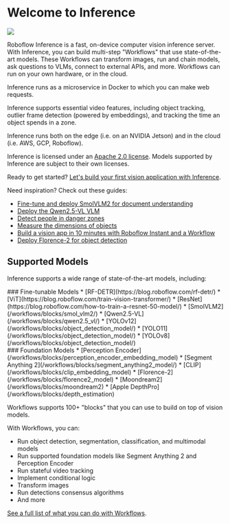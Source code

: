 # Welcome to Inference

![](https://github.com/roboflow/inference/raw/main/banner.png?raw=true)

Roboflow Inference is a fast, on-device computer vision inference server. With Inference, you can build multi-step "Workflows" that use state-of-the-art models. These Workflows can transform images, run and chain models, ask questions to VLMs, connect to external APIs, and more. Workflows can run on your own hardware, or in the cloud.

Inference runs as a microservice in Docker to which you can make web requests.

Inference supports essential video features, including object tracking, outlier frame detection (powered by embeddings), and tracking the time an object spends in a zone.

Inference runs both on the edge (i.e. on an NVIDIA Jetson) and in the cloud (i.e. AWS, GCP, Roboflow).

Inference is licensed under an [Apache 2.0 license](https://github.com/roboflow/inference/). Models supported by Inference are subject to their own licenses.

Ready to get started? [Let's build your first vision application with Inference](/start/getting-started.md).

Need inspiration? Check out these guides:

- [Fine-tune and deploy SmolVLM2 for document understanding](https://www.youtube.com/watch?v=qLPInUmH9xE)
- [Deploy the Qwen2.5-VL VLM](https://www.youtube.com/watch?v=3PIDMhvwZd8)
- [Detect people in danger zones](https://www.youtube.com/watch?v=1N8JKCqR5Xg)
- [Measure the dimensions of objects](https://www.youtube.com/watch?v=FQY7TSHfZeI)
- [Build a vision app in 10 minutes with Roboflow Instant and a Workflow](https://www.youtube.com/watch?v=aPxlImNxj5A)
- [Deploy Florence-2 for object detection](https://www.youtube.com/watch?v=_u53TxShLsk)

## Supported Models
Inference supports a wide range of state-of-the-art models, including:

<div class="grid" markdown style="grid-template-columns: 1fr 1fr !important;">
<div markdown>
### Fine-tunable Models
* [RF-DETR](https://blog.roboflow.com/rf-detr/)
* [ViT](https://blog.roboflow.com/train-vision-transformer/)
* [ResNet](https://blog.roboflow.com/how-to-train-a-resnet-50-model/)
* [SmolVLM2](/workflows/blocks/smol_vlm2/)
* [Qwen2.5-VL](/workflows/blocks/qwen2.5_vl/)
* [YOLOv12](/workflows/blocks/object_detection_model/)
* [YOLO11](/workflows/blocks/object_detection_model/)
* [YOLOv8](/workflows/blocks/object_detection_model/)
</div>
<div markdown>
### Foundation Models 
* [Perception Encoder](/workflows/blocks/perception_encoder_embedding_model)
* [Segment Anything 2](/workflows/blocks/segment_anything2_model/)
* [CLIP](/workflows/blocks/clip_embedding_model)
* [Florence-2](/workflows/blocks/florence2_model)
* [Moondream2](/workflows/blocks/moondream2)
* [Apple DepthPro](/workflows/blocks/depth_estimation)
</div>
</div>

Workflows supports 100+ "blocks" that you can use to build on top of vision models.

With Workflows, you can:

* Run object detection, segmentation, classification, and multimodal models
* Run supported foundation models like Segment Anything 2 and Perception Encoder
* Run stateful video tracking
* Implement conditional logic
* Transform images
* Run detections consensus algorithms
* And more

[See a full list of what you can do with Workflows](/workflows/tutorials).